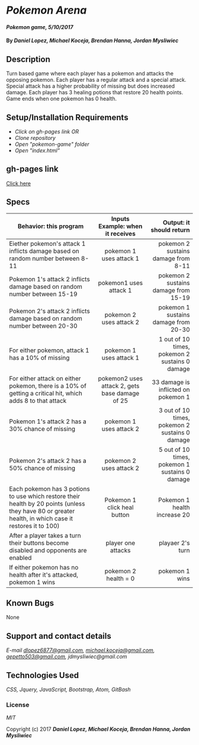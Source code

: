 # _Pokemon Arena_

#### _Pokemon game, 5/10/2017_

#### By _**Daniel Lopez, Michael Koceja, Brendan Hanna, Jordan Mysliwiec**_

## Description

Turn based game where each player has a pokemon and attacks the opposing pokemon. Each player has a regular attack and a special attack. Special attack has a higher probability of missing but does increased damage. Each player has 3 healing potions that restore 20 health points. Game ends when one pokemon has 0 health.

## Setup/Installation Requirements

* _Click on gh-pages link_
 _OR_
* _Clone repository_
* _Open "pokemon-game" folder_
* _Open "index.html"_

## gh-pages link
[Click here](https://dlopez6877.github.io/pokemon-game)

## Specs
| Behavior: this program | Inputs Example: when it receives | Output: it should return|
|------------------|:-------------:|------:|
|Eiether pokemon's attack 1 inflicts damage based on random number between 8-11|pokemon 1 uses attack 1|pokemon 2 sustains damage from 8-11|
|Pokemon 1's attack 2 inflicts damage based on random number between 15-19|pokemon1 uses attack 1|pokemon 2 sustains damage from 15-19|
|Pokemon 2's attack 2 inflicts damage based on random number between 20-30|pokemon 2 uses attack 2|pokemon 1 sustains damage from 20-30|
|For either pokemon, attack 1 has a 10% of missing|pokemon 1 uses attack 1| 1 out of 10 times, pokemon 2 sustains 0 damage|
|For either attack on either pokemon, there is a 10% of getting a critical hit, which adds 8 to that attack|pokemon2 uses attack 2, gets base damage of 25|33 damage is inflicted on pokemon 1|
|Pokemon 1's attack 2 has a 30% chance of missing|pokemon 1 uses attack 2| 3 out of 10 times, pokemon 2 sustains 0 damage|
|Pokemon 2's attack 2 has a 50% chance of missing|pokemon 2 uses attack 2| 5 out of 10 times, pokemon 1 sustains 0 damage|
|Each pokemon has 3 potions to use which restore their health by 20 points (unless they have 80 or greater health, in which case it restores it to 100)|Pokemon 1 click heal button|Pokemon 1 health increase 20|
|After a player takes a turn their buttons become disabled and opponents are enabled|player one attacks| playaer 2's turn|
|If either pokemon has no health after it's attacked, pokemon 1 wins|pokemon 2 health = 0|pokemon 1 wins|

## Known Bugs

None

## Support and contact details

_E-mail dlopez6877@gmail.com, michael.koceja@gmail.com, gepetto503@gmail.com, jdmysliwiec@gmail.com_

## Technologies Used

_CSS, Jquery, JavaScript, Bootstrap, Atom, GitBash_

### License

*MIT*

Copyright (c) 2017 **_Daniel Lopez, Michael Koceja, Brendan Hanna, Jordan Mysliwiec_**
